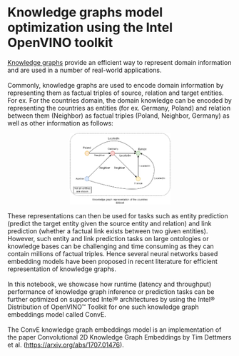 # Knowledge graphs model optimization using the Intel OpenVINO toolkit
[Knowledge graphs](https://arxiv.org/pdf/2002.00388.pdf) provide an efficient way to represent domain information and are used in a number of real-world applications. <br><br>
Commonly, knowledge graphs are used to encode domain information by representing them as factual triples of source, relation and target entities.
For ex. For the countries domain, the domain knowledge can be encoded by representing the countries as entities (for ex. Germany, Poland) and relation between them (Neighbor) as factual triples (Poland, Neighbor, Germany) as well as other information as follows:
<p style="text-align:center;">
    <img src="./images/countries_knowledge_graph.png" width=225>
<p>

These representations can then be used for tasks such as entity prediction (predict the target entity given the source entity and relation) and link prediction (whether a factual link exists between two given entities). However, such entity and link prediction tasks on large ontologies or knowledge bases can be challenging and time consuming as they can contain millions of factual triples. Hence several neural networks based embedding models have been proposed in recent literature for efficient representation of knowledge graphs. <br><br>
In this notebook, we showcase how runtime (latency and throughput) performance of knowledge graph inference or prediction tasks can be further optimized on supported Intel® architectures by using the Intel® Distribution of OpenVINO™ Toolkit for one such knowledge graph embeddings model called ConvE. <br><br>
The ConvE knowledge graph embeddings model is an implementation of the paper Convolutional 2D Knowledge Graph Embeddings by Tim Dettmers et al. (https://arxiv.org/abs/1707.01476).
